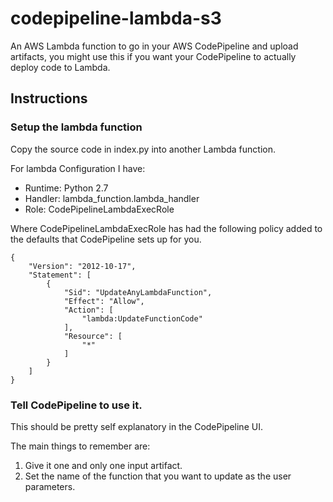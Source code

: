 # codepipeline-lambda-s3
An AWS Lambda function to go in your AWS CodePipeline and upload artifacts, you might use this
if you want your CodePipeline to actually deploy code to Lambda.

## Instructions
### Setup the lambda function
Copy the source code in index.py into another Lambda function.

For lambda Configuration I have:

* Runtime: Python 2.7
* Handler: lambda_function.lambda_handler
* Role: CodePipelineLambdaExecRole

Where CodePipelineLambdaExecRole has had  the following policy
added to the defaults that CodePipeline sets up for you.

```
{
    "Version": "2012-10-17",
    "Statement": [
        {
            "Sid": "UpdateAnyLambdaFunction",
            "Effect": "Allow",
            "Action": [
                "lambda:UpdateFunctionCode"
            ],
            "Resource": [
                "*"
            ]
        }
    ]
}
```
### Tell CodePipeline to use it.
This should be pretty self explanatory in the CodePipeline UI.

The main things to remember are:
1. Give it one and only one input artifact.
2. Set the name of the function that you want to update as the user parameters.

